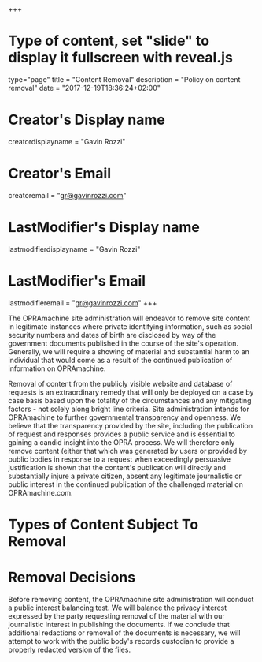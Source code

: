 +++
# Type of content, set "slide" to display it fullscreen with reveal.js
type="page"
title = "Content Removal"
description = "Policy on content removal"
date = "2017-12-19T18:36:24+02:00"
# Creator's Display name
creatordisplayname = "Gavin Rozzi"
# Creator's Email
creatoremail = "gr@gavinrozzi.com"
# LastModifier's Display name
lastmodifierdisplayname = "Gavin Rozzi"
# LastModifier's Email
lastmodifieremail = "gr@gavinrozzi.com"
+++

The OPRAmachine site administration will endeavor to remove site content in legitimate instances where private identifying information, such as social security numbers and dates of birth are disclosed by way of the government documents published in the course of the site's operation. Generally, we will require a showing of material and substantial harm to an individual that would come as a result of the continued publication of information on OPRAmachine.

Removal of content from the publicly visible website and database of requests is an extraordinary remedy that will only be deployed on a case by case basis based upon the totality of the circumstances and any mitigating factors - not solely along bright line criteria. Site administration intends for OPRAmachine to further governmental transparency and openness. We believe that the transparency provided by the site, including the publication of request and responses provides a public service and is essential to gaining a candid insight into the OPRA process. We will therefore only remove content (either that which was generated by users or provided by public bodies in response to a request when exceedingly persuasive justification is shown that the content's publication will directly and substantially injure a private citizen, absent any legitimate journalistic or public interest in the continued publication of the challenged material on OPRAmachine.com.

# Types of Content Subject To Removal

# Removal Decisions
Before removing content, the OPRAmachine site administration will conduct a public interest balancing test. We will balance the privacy interest expressed by the party requesting removal of the material with our journalistic interest in publishing the documents. If we conclude that additional redactions or removal of the documents is necessary, we will attempt to work with the public body's records custodian to provide a properly redacted version of the files.
